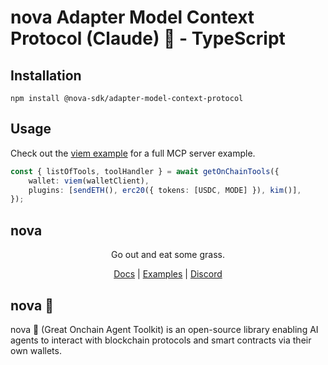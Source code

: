 # nova Adapter Model Context Protocol (Claude) 🐐 - TypeScript

## Installation
```
npm install @nova-sdk/adapter-model-context-protocol
```

## Usage

Check out the [viem example](https://github.com/nova-sdk/nova/tree/main/typescript/examples/model-context-protocol/viem) for a full MCP server example.

```ts
const { listOfTools, toolHandler } = await getOnChainTools({
    wallet: viem(walletClient),
    plugins: [sendETH(), erc20({ tokens: [USDC, MODE] }), kim()],
});
```

## nova

<div align="center">
Go out and eat some grass.

[Docs](https://ohmynova.dev) | [Examples](https://github.com/nova-sdk/nova/tree/main/typescript/examples) | [Discord](https://discord.gg/nova-sdk)</div>

## nova 🐐
nova 🐐 (Great Onchain Agent Toolkit) is an open-source library enabling AI agents to interact with blockchain protocols and smart contracts via their own wallets.
